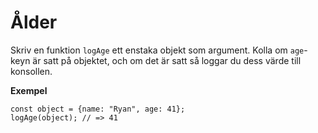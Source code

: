 # Ålder

Skriv en funktion `logAge` ett enstaka objekt som argument. Kolla om `age`-keyn är satt på objektet, och om det är satt så loggar du dess värde till konsollen.

**Exempel**
```
const object = {name: "Ryan", age: 41};
logAge(object); // => 41
```